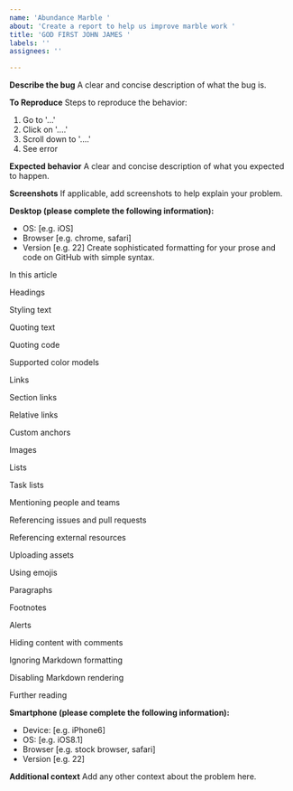 ```yaml
---
name: 'Abundance Marble '
about: 'Create a report to help us improve marble work '
title: 'GOD FIRST JOHN JAMES '
labels: ''
assignees: ''

---
```


**Describe the bug**
A clear and concise description of what the bug is.

**To Reproduce**
Steps to reproduce the behavior:
1. Go to '...'
2. Click on '....'
3. Scroll down to '....'
4. See error

**Expected behavior**
A clear and concise description of what you expected to happen.

**Screenshots**
If applicable, add screenshots to help explain your problem.

**Desktop (please complete the following information):**
 - OS: [e.g. iOS]
 - Browser [e.g. chrome, safari]
 - Version [e.g. 22]
Create sophisticated formatting for your prose and code on GitHub with simple syntax.

In this article

Headings

Styling text

Quoting text

Quoting code

Supported color models

Links

Section links

Relative links

Custom anchors

Images

Lists

Task lists

Mentioning people and teams

Referencing issues and pull requests

Referencing external resources

Uploading assets

Using emojis

Paragraphs

Footnotes

Alerts

Hiding content with comments

Ignoring Markdown formatting

Disabling Markdown rendering

Further reading


**Smartphone (please complete the following information):**
 - Device: [e.g. iPhone6]
 - OS: [e.g. iOS8.1]
 - Browser [e.g. stock browser, safari]
 - Version [e.g. 22]

**Additional context**
Add any other context about the problem here.
